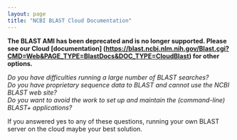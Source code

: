 ```yaml
---
layout: page
title: "NCBI BLAST Cloud Documentation"
---
```


**The BLAST AMI has been deprecated and is no longer supported.  Please see our Cloud [documentation] (https://blast.ncbi.nlm.nih.gov/Blast.cgi?CMD=Web&PAGE_TYPE=BlastDocs&DOC_TYPE=CloudBlast) for other options.**




_Do you have difficulties running a large number of BLAST searches?<br>
Do you have proprietary sequence data to BLAST and cannot use the NCBI BLAST web site?<br> 
Do you want to avoid the work to set up and maintain the (command-line) BLAST+ applications?_<br>

If you answered yes to any of these questions, running your own BLAST server on the cloud maybe your best solution.

